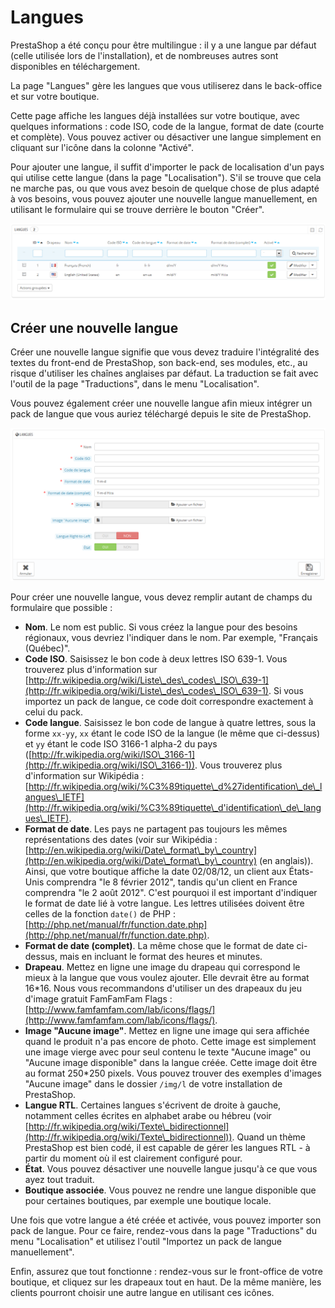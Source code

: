 # Langues

PrestaShop a été conçu pour être multilingue : il y a une langue par défaut (celle utilisée lors de l'installation), et de nombreuses autres sont disponibles en téléchargement.

La page "Langues" gère les langues que vous utiliserez dans le back-office et sur votre boutique.

Cette page affiche les langues déjà installées sur votre boutique, avec quelques informations : code ISO, code de la langue, format de date (courte et complète). Vous pouvez activer ou désactiver une langue simplement en cliquant sur l'icône dans la colonne "Activé".

Pour ajouter une langue, il suffit d'importer le pack de localisation d'un pays qui utilise cette langue (dans la page "Localisation"). S'il se trouve que cela ne marche pas, ou que vous avez besoin de quelque chose de plus adapté à vos besoins, vous pouvez ajouter une nouvelle langue manuellement, en utilisant le formulaire qui se trouve derrière le bouton "Créer".

![](../../../.gitbook/assets/23789695.png)

## Créer une nouvelle langue <a href="#langues-creerunenouvellelangue" id="langues-creerunenouvellelangue"></a>

Créer une nouvelle langue signifie que vous devez traduire l'intégralité des textes du front-end de PrestaShop, son back-end, ses modules, etc., au risque d'utiliser les chaînes anglaises par défaut. La traduction se fait avec l'outil de la page "Traductions", dans le menu "Localisation".

Vous pouvez également créer une nouvelle langue afin mieux intégrer un pack de langue que vous auriez téléchargé depuis le site de PrestaShop.

![](../../../.gitbook/assets/23789697.png)

Pour créer une nouvelle langue, vous devez remplir autant de champs du formulaire que possible :

* **Nom**. Le nom est public. Si vous créez la langue pour des besoins régionaux, vous devriez l'indiquer dans le nom. Par exemple, "Français (Québec)".
* **Code ISO**. Saisissez le bon code à deux lettres ISO 639-1. Vous trouverez plus d'information sur [http://fr.wikipedia.org/wiki/Liste\_des\_codes\_ISO\_639-1](http://fr.wikipedia.org/wiki/Liste\_des\_codes\_ISO\_639-1). Si vous importez un pack de langue, ce code doit correspondre exactement à celui du pack.
* **Code langue**. Saisissez le bon code de langue à quatre lettres, sous la forme `xx-yy`, `xx` étant le code ISO de la langue (le même que ci-dessus) et `yy` étant le code ISO 3166-1 alpha-2 du pays ([http://fr.wikipedia.org/wiki/ISO\_3166-1](http://fr.wikipedia.org/wiki/ISO\_3166-1)). Vous trouverez plus d'information sur Wikipédia : [http://fr.wikipedia.org/wiki/%C3%89tiquette\_d%27identification\_de\_langues\_IETF](http://fr.wikipedia.org/wiki/%C3%89tiquette\_d'identification\_de\_langues\_IETF).
* **Format de date**. Les pays ne partagent pas toujours les mêmes représentations des dates (voir sur Wikipédia : [http://en.wikipedia.org/wiki/Date\_format\_by\_country](http://en.wikipedia.org/wiki/Date\_format\_by\_country) (en anglais)). Ainsi, que votre boutique affiche la date 02/08/12, un client aux États-Unis comprendra "le 8 février 2012", tandis qu'un client en France comprendra "le 2 août 2012". C'est pourquoi il est important d'indiquer le format de date lié à votre langue. Les lettres utilisées doivent être celles de la fonction `date()` de PHP : [http://php.net/manual/fr/function.date.php](http://php.net/manual/fr/function.date.php).
* **Format de date (complet)**. La même chose que le format de date ci-dessus, mais en incluant le format des heures et minutes.
* **Drapeau**. Mettez en ligne une image du drapeau qui correspond le mieux à la langue que vous voulez ajouter. Elle devrait être au format 16\*16. Nous vous recommandons d'utiliser un des drapeaux du jeu d'image gratuit FamFamFam Flags : [http://www.famfamfam.com/lab/icons/flags/](http://www.famfamfam.com/lab/icons/flags/).
* **Image "Aucune image"**. Mettez en ligne une image qui sera affichée quand le produit n'a pas encore de photo. Cette image est simplement une image vierge avec pour seul contenu le texte "Aucune image" ou "Aucune image disponible" dans la langue créée. Cette image doit être au format 250\*250 pixels. Vous pouvez trouver des exemples d'images "Aucune image" dans le dossier `/img/l` de votre installation de PrestaShop.
* **Langue RTL**. Certaines langues s'écrivent de droite à gauche, notamment celles écrites en alphabet arabe ou hébreu (voir [http://fr.wikipedia.org/wiki/Texte\_bidirectionnel](http://fr.wikipedia.org/wiki/Texte\_bidirectionnel)). Quand un thème PrestaShop est bien codé, il est capable de gérer les langues RTL - à partir du moment où il est clairement configuré pour.
* **État**. Vous pouvez désactiver une nouvelle langue jusqu'à ce que vous ayez tout traduit.
* **Boutique associée**. Vous pouvez ne rendre une langue disponible que pour certaines boutiques, par exemple une boutique locale.

Une fois que votre langue a été créée et activée, vous pouvez importer son pack de langue. Pour ce faire, rendez-vous dans la page "Traductions" du menu "Localisation" et utilisez l'outil "Importez un pack de langue manuellement".

Enfin, assurez que tout fonctionne : rendez-vous sur le front-office de votre boutique, et cliquez sur les drapeaux tout en haut. De la même manière, les clients pourront choisir une autre langue en utilisant ces icônes.
